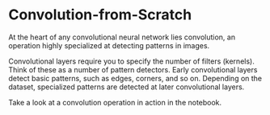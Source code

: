 # Convolution-from-Scratch
At the heart of any convolutional neural network lies convolution, an operation highly specialized at detecting patterns in images.

Convolutional layers require you to specify the number of filters (kernels). Think of these as a number of pattern detectors. Early convolutional layers detect basic patterns, such as edges, corners, and so on. Depending on the dataset, specialized patterns are detected at later convolutional layers.

Take a look at a convolution operation in action in the notebook.
